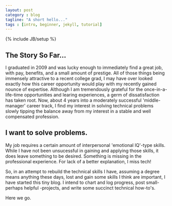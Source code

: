```yaml
---
layout: post
category : blog
tagline: "A short hello..."
tags : [intro, beginner, jekyll, tutorial]
---
```

{% include JB/setup %}

## The Story So Far...

I graduated in 2009 and was lucky enough to immediately find a great job, with pay, benefits, and a small amount of prestige. All of those things being immensely 
attractive to a recent college grad, I may have over looked exactly how this career opportunity would play with my recently gained nounce of expertise. Although
I am tremendously grateful for the once-in-a-life-time opportunities and learing experiences, a germ of dissatisfaction has taken root. Now, about 4 years into a 
moderately successful 'middle-manager' career track, I find my interest in solving technical problems slowly tipping the balance away from my interest in a stable 
and well compensated profession. 

## I want to solve problems.

My job requires a certain amount of interpersonal 'emotional IQ'-type skills. While I have not been unsucessful in gaining and applying those skills, it does leave
something to be desired. Something is missing in the professional experience. For lack of a better explanation, I miss tech! 

So, in an attempt to rebuild the technical skills I have, assuming a degree means anything these days, lost and gain some skills I think are important, I have started this tiny blog. I intend to chart and log progress, post small- perhaps helpful -projects, and write some succinct technical how-to's.

Here we go.
